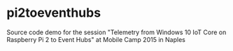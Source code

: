 # pi2toeventhubs
Source code demo for the session "Telemetry from Windows 10 IoT Core on Raspberry Pi 2 to Event Hubs" at Mobile Camp 2015 in Naples
